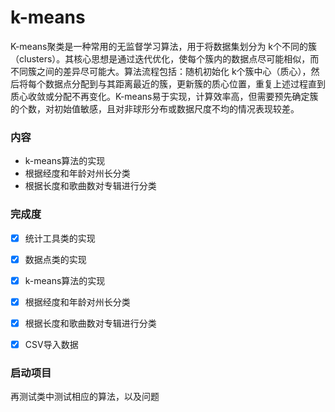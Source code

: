 # k-means


K-means聚类是一种常用的无监督学习算法，用于将数据集划分为 k个不同的簇（clusters）。其核心思想是通过迭代优化，使每个簇内的数据点尽可能相似，而不同簇之间的差异尽可能大。算法流程包括：随机初始化 k个簇中心（质心），然后将每个数据点分配到与其距离最近的簇，更新簇的质心位置，重复上述过程直到质心收敛或分配不再变化。K-means易于实现，计算效率高，但需要预先确定簇的个数，对初始值敏感，且对非球形分布或数据尺度不均的情况表现较差。

### 内容

- k-means算法的实现
- 根据经度和年龄对州长分类
- 根据长度和歌曲数对专辑进行分类


### 完成度

- [x] 统计工具类的实现
- [x] 数据点类的实现
- [x] k-means算法的实现
- [x] 根据经度和年龄对州长分类
- [x] 根据长度和歌曲数对专辑进行分类
- [x] CSV导入数据


### 启动项目

再测试类中测试相应的算法，以及问题
